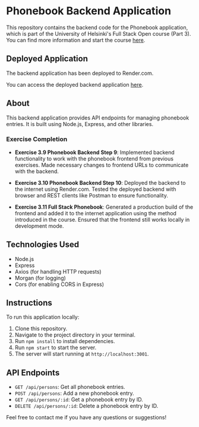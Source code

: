 # Phonebook Backend Application

This repository contains the backend code for the Phonebook application, which is part of the University of Helsinki's Full Stack Open course (Part 3). You can find more information and start the course [here](https://fullstackopen.com/).

## Deployed Application

The backend application has been deployed to Render.com.

You can access the deployed backend application [here](https://fullstackopen-exercises-backend-yh8t.onrender.com/).

## About

This backend application provides API endpoints for managing phonebook entries. It is built using Node.js, Express, and other libraries.

### Exercise Completion

- **Exercise 3.9 Phonebook Backend Step 9**: Implemented backend functionality to work with the phonebook frontend from previous exercises. Made necessary changes to frontend URLs to communicate with the backend.
  
- **Exercise 3.10 Phonebook Backend Step 10**: Deployed the backend to the internet using Render.com. Tested the deployed backend with browser and REST clients like Postman to ensure functionality.
  
- **Exercise 3.11 Full Stack Phonebook**: Generated a production build of the frontend and added it to the internet application using the method introduced in the course. Ensured that the frontend still works locally in development mode.

## Technologies Used

- Node.js
- Express
- Axios (for handling HTTP requests)
- Morgan (for logging)
- Cors (for enabling CORS in Express)

## Instructions

To run this application locally:

1. Clone this repository.
2. Navigate to the project directory in your terminal.
3. Run `npm install` to install dependencies.
4. Run `npm start` to start the server.
5. The server will start running at `http://localhost:3001`.

## API Endpoints

- `GET /api/persons`: Get all phonebook entries.
- `POST /api/persons`: Add a new phonebook entry.
- `GET /api/persons/:id`: Get a phonebook entry by ID.
- `DELETE /api/persons/:id`: Delete a phonebook entry by ID.

Feel free to contact me if you have any questions or suggestions!
